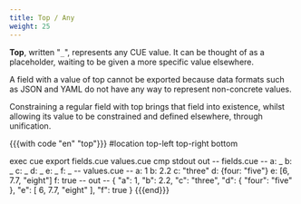 ```yaml
---
title: Top / Any
weight: 25
---
```


**Top**, written "`_`", represents any CUE value.
It can be thought of as a placeholder,
waiting to be given a more specific value elsewhere.

A field with a value of top cannot be exported
because data formats such as JSON and YAML
do not have any way to represent non-concrete values.

Constraining a regular field with top brings that field into existence,
whilst allowing its value to be constrained and defined elsewhere, through
unification.

{{{with code "en" "top"}}}
#location top-left top-right bottom

exec cue export fields.cue values.cue
cmp stdout out
-- fields.cue --
a: _
b: _
c: _
d: _
e: _
f: _
-- values.cue --
a: 1
b: 2.2
c: "three"
d: {four: "five"}
e: [6, 7.7, "eight"]
f: true
-- out --
{
    "a": 1,
    "b": 2.2,
    "c": "three",
    "d": {
        "four": "five"
    },
    "e": [
        6,
        7.7,
        "eight"
    ],
    "f": true
}
{{{end}}}
